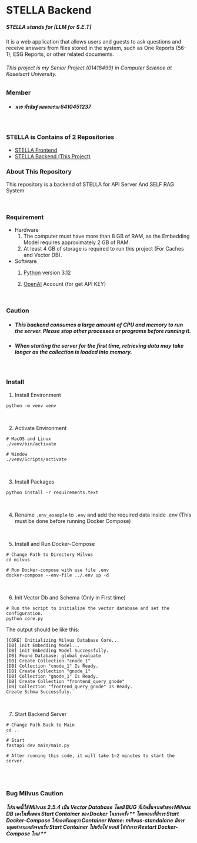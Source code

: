 # STELLA Backend
##### STELLA stands for [LLM for S.E.T]
It is a web application that allows users and guests to ask questions and receive answers from files stored in the system, such as One Reports (56-1), ESG Reports, or other related documents.

###### This project is my Senior Project (01418499) in Computer Science at Kasetsart University.

### Member
- ##### นาย พีรสิษฐ์ พลอยอร่าม 6410451237

<br>

### STELLA is Contains of 2 Repositories
- [STELLA Frontend](https://github.com/PeerasitPloyaram/RAG-SET)
- [STELLA Backend (This Project)](https://github.com/PeerasitPloyaram/STELLA-Backend)

### About This Repository
This repository is a backend of STELLA for API Server And SELF RAG System

<br>

### Requirement
- Hardware
    1. The computer must have more than 8 GB of RAM, as the Embedding Model requires approximately 2 GB of RAM.
    2. At least 4 GB of storage is required to run this project (For Caches and Vector DB).
- Software
    1. [Python](https://www.python.org/downloads/release/python-3120/) version 3.12

    2. [OpenAI](https://platform.openai.com) Account (for get API KEY)

<br>

### Caution
- ##### This backend consumes a large amount of CPU and memory to run the server. Please stop other processes or programs before running it.
- ##### When starting the server for the first time, retrieving data may take longer as the collection is loaded into memory.

<br>

### Install
1. Install Environment
```
python -m venv venv
```

<br>

2. Activate Environment
```
# MacOS and Linux
./venv/bin/activate

# Window
./venv/Scripts/activate
```

<br>

3. Install Packages
```
python install -r requirements.text
```

<br>

4. Rename ```.env_example``` to ```.env``` and add the required data inside .env (This must be done before running Docker Compose)


<br>

5. Install and Run Docker-Compose
```
# Change Path to Directory Milvus
cd milvus

# Run Docker-compose with use file .env
docker-compose --env-file ../.env up -d
```

<br>

6. Init Vector Db and Schema (Only in First time)
```
# Run the script to initialize the vector database and set the configuration.
python core.py
```

The output should be like this:
```
[CORE] Initializing Milvus Database Core...
[DB] init Embedding Model...
[DB] init Embedding Model Successfully.
[DB] Found Database: global_evaluate
[DB] Create Collection "cnode_1"
[DB] Collection "cnode_1" Is Ready.
[DB] Create Collection "gnode_1"
[DB] Collection "gnode_1" Is Ready.
[DB] Create Collection "frontend_query_gnode"
[DB] Collection "frontend_query_gnode" Is Ready.
Create Schma Successfuly.
```

<br>

7. Start Backend Server
```
# Change Path Back to Main
cd ..

# Start
fastapi dev main/main.py

# After running this code, it will take 1–2 minutes to start the server.
```

<br>

<br>

### Bug Milvus Caution
##### โปรเจคนี้ใช้ Milvus 2.5.4 เป็น Vector Database โดยมี BUG ที่เกิดขึ้นจากตัวของ Milvus DB เองในขั้นตอน Start Container ของ Docker ในบางครั้ง ** โดยตอนที่มีการ Start Docker-Compose ให้ลองสังเกตุว่า Container Name: milvus-standalone มีการหยุดทำงานหลังจากเริ่ม Start Container ไปหรือไม่ หากมี ให้ทำการ Restart Docker-Compose ใหม่ **
